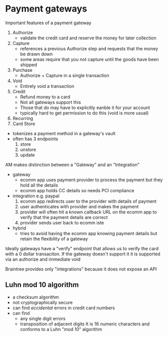 # Payment gateways

Important features of a payment gateway

1. Authorize
    * validate the credit card and reserve the money for later collection
1. Capture
    * references a previous Authorize step and requests that the money be drawn down
    * some areas require that you not capture until the goods have been shipped
1. Purchase
    * Authorize + Capture in a single transaction
1. Void
    * Entirely void a transaction
1. Credit
    * Refund money to a card
    * Not all gateways support this
    * Those that do may have to explicitly eanble it for your account
    * typically hard to get permission to do this (void is more usual)
1. Recurring
1. Card Store
  * tokenizes a payment method in a gateway's vault
  * often has 3 endpoints
    1. store
    1. unstore
    1. update

AM makes distinction between a "Gateway" and an "Integration"

* gateway
    * ecomm app uses payment provider to process the payment but they hold all the details
    * ecomm app holds CC details so needs PCI compliance
* integration e.g. paypal
    1. ecomm app redirects user to the provider with details of payment
    1. user authenticates with provider and makes the payment
    1. provider will often hit a known callback URL on the ecomm app to verify that the payment details are correct
    1. provider sends user back to ecomm iste
* hybrid
    * tries to avoid having the ecomm app knowing payment details but retain the flexibility of a gateway

Ideally gateways have a "verify" endpoint that allows us to verify the card with a 0 dollar transaciton. If the gateway doesn't support it it is supported via an authorize and immediate void

Braintree provides only "integrations" because it does not expose an API

## Luhn mod 10 algorithm

* a checksum algorithm
* not cryptographically secure
* can find _accidental_ errors in credit card numbers
* can find
  * any single digit errors
  * transposition of adjacent digits
It is 16 numeric characters and conforms to a Luhn "mod 10" algorithm

